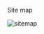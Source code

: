 Site map 

![sitemap](https://github.com/memor24/myVM/assets/112832477/67bcf219-e45f-4afb-81ac-f0e578c1b278)
